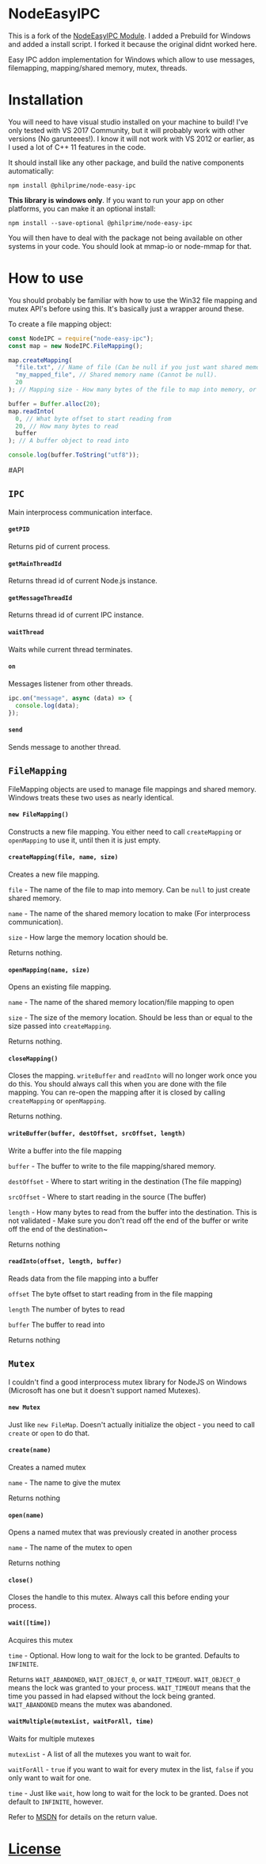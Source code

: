 # NodeEasyIPC

This is a fork of the [NodeEasyIPC Module](https://github.com/Winexcel/node-easy-ipc). I added a Prebuild for Windows and added a install script.
I forked it because the original didnt worked here.

Easy IPC addon implementation for Windows which allow to use messages, filemapping, mapping/shared memory, mutex, threads.

# Installation

You will need to have visual studio installed on your machine to build! I've only tested with VS 2017 Community, but it will probably work with other versions (No garunteees!). I know it will not work with VS 2012 or earlier, as I used a lot of C++ 11 features in the code.

It should install like any other package, and build the native components automatically:

`npm install @philprime/node-easy-ipc`

**This library is windows only**. If you want to run your app on other platforms, you can make it an optional install:

`npm install --save-optional @philprime/node-easy-ipc`

You will then have to deal with the package not being available on other systems in your code. You should look at mmap-io or node-mmap for that.

# How to use

You should probably be familiar with how to use the Win32 file mapping and mutex API's before using this. It's basically just a wrapper around these.

To create a file mapping object:

```js
const NodeIPC = require("node-easy-ipc");
const map = new NodeIPC.FileMapping();

map.createMapping(
  "file.txt", // Name of file (Can be null if you just want shared memory). If the file does not exist, it will be created.
  "my_mapped_file", // Shared memory name (Cannot be null).
  20
); // Mapping size - How many bytes of the file to map into memory, or how large of a shared memory location to create.

buffer = Buffer.alloc(20);
map.readInto(
  0, // What byte offset to start reading from
  20, // How many bytes to read
  buffer
); // A buffer object to read into

console.log(buffer.ToString("utf8"));
```

#API

## `IPC`

Main interprocess communication interface.

#### `getPID`

Returns pid of current process.

#### `getMainThreadId`

Returns thread id of current Node.js instance.

#### `getMessageThreadId`

Returns thread id of current IPC instance.

#### `waitThread`

Waits while current thread terminates.

#### `on`

Messages listener from other threads.

```js
ipc.on("message", async (data) => {
  console.log(data);
});
```

#### `send`

Sends message to another thread.

## `FileMapping`

FileMapping objects are used to manage file mappings and shared memory. Windows treats these two uses as nearly identical.

#### `new FileMapping()`

Constructs a new file mapping. You either need to call `createMapping` or `openMapping` to use it, until then it is just empty.

#### `createMapping(file, name, size)`

Creates a new file mapping.

`file` - The name of the file to map into memory. Can be `null` to just create shared memory.

`name` - The name of the shared memory location to make (For interprocess communication).

`size` - How large the memory location should be.

Returns nothing.

#### `openMapping(name, size)`

Opens an existing file mapping.

`name` - The name of the shared memory location/file mapping to open

`size` - The size of the memory location. Should be less than or equal to the size passed into `createMapping`.

Returns nothing.

#### `closeMapping()`

Closes the mapping. `writeBuffer` and `readInto` will no longer work once you do this. You should always call this when you are done with the file mapping. You can re-open the mapping after it is closed by calling `createMapping` or `openMapping`.

Returns nothing.

#### `writeBuffer(buffer, destOffset, srcOffset, length)`

Write a buffer into the file mapping

`buffer` - The buffer to write to the file mapping/shared memory.

`destOffset` - Where to start writing in the destination (The file mapping)

`srcOffset` - Where to start reading in the source (The buffer)

`length` - How many bytes to read from the buffer into the destination. This is not validated - Make sure you don't read off the end of the buffer or write off the end of the destination~

Returns nothing

#### `readInto(offset, length, buffer)`

Reads data from the file mapping into a buffer

`offset` The byte offset to start reading from in the file mapping

`length` The number of bytes to read

`buffer` The buffer to read into

Returns nothing

## `Mutex`

I couldn't find a good interprocess mutex library for NodeJS on Windows (Microsoft has one but it doesn't support named Mutexes).

#### `new Mutex`

Just like `new FileMap`. Doesn't actually initialize the object - you need to call `create` or `open` to do that.

#### `create(name)`

Creates a named mutex

`name` - The name to give the mutex

Returns nothing

#### `open(name)`

Opens a named mutex that was previously created in another process

`name` - The name of the mutex to open

Returns nothing

#### `close()`

Closes the handle to this mutex. Always call this before ending your process.

#### `wait([time])`

Acquires this mutex

`time` - Optional. How long to wait for the lock to be granted. Defaults to `INFINITE`.

Returns `WAIT_ABANDONED`, `WAIT_OBJECT_0`, or `WAIT_TIMEOUT`. `WAIT_OBJECT_0` means the lock was granted to your process. `WAIT_TIMEOUT` means that the time you passed in had elapsed without the lock being granted. `WAIT_ABANDONED` means the mutex was abandoned.

#### `waitMultiple(mutexList, waitForAll, time)`

Waits for multiple mutexes

`mutexList` - A list of all the mutexes you want to wait for.

`waitForAll` - `true` if you want to wait for every mutex in the list, `false` if you only want to wait for one.

`time` - Just like `wait`, how long to wait for the lock to be granted. Does not default to `INFINITE`, however.

Refer to [MSDN](<https://msdn.microsoft.com/en-us/library/windows/desktop/ms687025(v=vs.85).aspx>) for details on the return value.

# [License](LICENSE)
